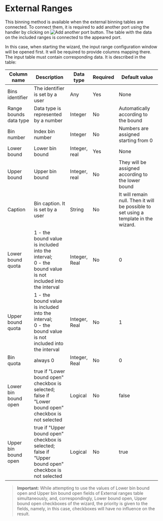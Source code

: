 # External Ranges

This binning method is available when the external binning tables are connected. To connect them, it is required to add another port using the handler by clicking on ![ Add another port](../../../images/icons/app/node/ports/add/add_inactive_default.svg) button. The table with the data on the included ranges is connected to the appeared port.

In this case, when starting the wizard, the input range configuration window will be opened first. It will be required to provide columns mapping there. The input table must contain corresponding data. It is described in the table:

| Column name | Description | Data type | Required | Default value |
|---------------------|----------------|-------------------|------------------------|----------------------------------------|
| Bins identifier | The identifier is set by a user | Any | Yes | None |
| Range bounds data type | Data type is represented by a number | Integer | No | Automatically according to the bound |
| Bin number | Index bin number | Integer | No | Numbers are assigned starting from 0 |
| Lower bound | Lower bin bound | Integer, real | Yes | None |
| Upper bound | Upper bin bound | Integer, real | No | They will be assigned according to thе lower bound |
| Caption | Bin caption. It is set by a user | String | No | It will remain null. Then it will be possible to set using a template in the wizard. |
| Lower bound quota | 1 - the bound value is included into the interval;<br>0 - the bound value is not included into the interval | Integer, Real | No | 0 |
| Upper bound quota | 1 - the bound value is included into the interval;<br>0 - the bound value is not included into the interval | Integer, Real | No | 1 |
| Bin quota | always 0 | Integer, Real | No | 0 |
| Lower bin bound open | true if "Lower bound open" checkbox is selected;  <br>false if "Lower bound open" checkbox is not selected | Logical | No | false |
| Upper bin bound open | true if "Upper bound open" checkbox is selected; <br>false if "Upper bound open" checkbox is not selected | Logical | No | true |

> **Important:** While attempting to use the values of Lower bin bound open and Upper bin bound open fields of External ranges table simultaneously, and, correspondingly, Lower bound open, Upper bound open checkboxes of the wizard, the priority is given to the fields, namely, in this case, checkboxes will have no influence on the result.